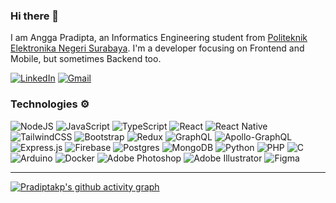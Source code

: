 ### Hi there 👋

I am Angga Pradipta, an Informatics Engineering student from [Politeknik Elektronika Negeri Surabaya](https://www.pens.ac.id). I'm a developer focusing on Frontend and Mobile, but sometimes Backend too. 

[<img alt="LinkedIn" src="https://img.shields.io/badge/linkedin-%230077B5.svg?style=for-the-badge&logo=linkedin&logoColor=white"/>](https://www.linkedin.com/in/pradiptakp) [<img alt="Gmail" src="https://img.shields.io/badge/Gmail-D14836?style=for-the-badge&logo=gmail&logoColor=white" />](mailto:anggaa.pradipta@gmail.com)

### Technologies ⚙

<img alt="NodeJS" src="https://img.shields.io/badge/node.js-%2343853D.svg?style=flat-square&logo=node-dot-js&logoColor=white"/> <img alt="JavaScript" src="https://img.shields.io/badge/javascript-%23323330.svg?style=flat-square&logo=javascript&logoColor=%23F7DF1E"/>  <img alt="TypeScript" src="https://img.shields.io/badge/typescript-%23007ACC.svg?style=flat-square&logo=typescript&logoColor=white"/> <img alt="React" src="https://img.shields.io/badge/react-%2320232a.svg?style=flat-square&logo=react&logoColor=%2361DAFB"/> <img alt="React Native" src="https://img.shields.io/badge/react_native-%2320232a.svg?style=flat-square&logo=react&logoColor=%2361DAFB"/> <img alt="TailwindCSS" src="https://img.shields.io/badge/tailwindcss-%2338B2AC.svg?style=flat-square&logo=tailwind-css&logoColor=white"/> <img alt="Bootstrap" src="https://img.shields.io/badge/bootstrap-%23563D7C.svg?style=flat-square&logo=bootstrap&logoColor=white"/> <img alt="Redux" src="https://img.shields.io/badge/redux-%23593d88.svg?style=flat-square&logo=redux&logoColor=white"/> <img alt="GraphQL" src="https://img.shields.io/badge/-GraphQL-E10098?style=flat-square&logo=graphql"/> <img alt="Apollo-GraphQL" src="https://img.shields.io/badge/-ApolloGraphQL-311C87?style=flat-square&logo=apollo-graphql"/> <img alt="Express.js" src="https://img.shields.io/badge/express.js-%23404d59.svg?style=flat-square&logo=express&logoColor=%2361DAFB"/> <img alt="Firebase" src="https://img.shields.io/badge/firebase-%23039BE5.svg?style=flat-square&logo=firebase"/> <img alt="Postgres" src ="https://img.shields.io/badge/postgres-%23316192.svg?style=flat-square&logo=postgresql&logoColor=white"/> <img alt="MongoDB" src ="https://img.shields.io/badge/MongoDB-%234ea94b.svg?style=flat-square&logo=mongodb&logoColor=white"/> <img alt="Python" src="https://img.shields.io/badge/python-%2314354C.svg?style=flat-square&logo=python&logoColor=white"/> <img alt="PHP" src="https://img.shields.io/badge/php-%23777BB4.svg?style=flat-square&logo=php&logoColor=white"/> <img alt="C" src="https://img.shields.io/badge/c-%2300599C.svg?style=flat-square&logo=c&logoColor=white"/> <img alt="Arduino" src="https://img.shields.io/badge/-Arduino-00979D?style=flat-square&logo=Arduino&logoColor=white"/> <img alt="Docker" src="https://img.shields.io/badge/docker-%230db7ed.svg?style=flat-square&logo=docker&logoColor=white"/>  <img alt="Adobe Photoshop" src="https://img.shields.io/badge/adobephotoshop-%2331A8FF.svg?style=flat-square&logo=adobephotoshop&logoColor=white"/> <img alt="Adobe Illustrator" src="https://img.shields.io/badge/adobeillustrator-%23FF9A00.svg?style=flat-square&logo=adobeillustrator&logoColor=white"/> <img alt="Figma" src="https://img.shields.io/badge/figma-%23F24E1E.svg?style=flat-square&logo=figma&logoColor=white"/> 

***

[![Pradiptakp's github activity graph](https://activity-graph.herokuapp.com/graph?username=pradiptakp&theme=dracula)](https://github.com/ashutosh00710/github-readme-activity-graph)
